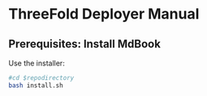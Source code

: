 # ThreeFold Deployer Manual


## Prerequisites: Install MdBook

Use the installer:

```bash
#cd $repodirectory 
bash install.sh
```